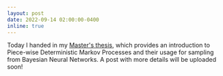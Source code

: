 ```yaml
---
layout: post
date: 2022-09-14 02:00:00-0400
inline: true
---
```


Today I handed in my <a href="{{ page.cv_pdf | prepend: 'assets/pdf/ST955_2155269_Dissertation.pdf' | relative_url}}" target="_blank" rel="noopener noreferrer">Master's thesis</a>, which provides an introduction to Piece-wise Deterministic Markov Processes and their usage for sampling from Bayesian Neural Networks. A post with more details will be uploaded soon!
